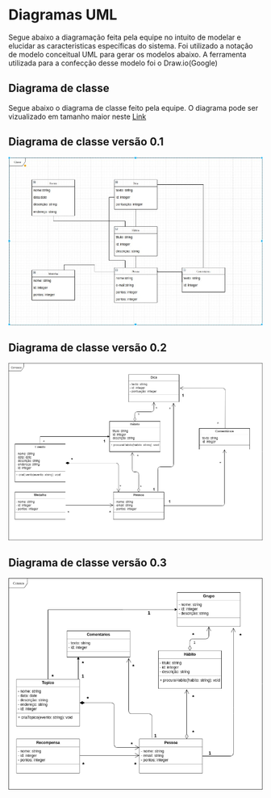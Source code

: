 # Diagramas UML

Segue abaixo a diagramação feita pela equipe no intuito de modelar e elucidar as caracteristicas específicas do sistema. Foi utilizado a notação de modelo conceitual UML para gerar os modelos abaixo. A ferramenta utilizada para a confecção desse modelo foi o Draw.io(Google)

## Diagrama de classe

Segue abaixo o diagrama de classe feito pela equipe. O diagrama pode ser vizualizado em tamanho maior neste [Link](https://www.draw.io/#G10nOgtsqtQeo5Sjdg5-TZ56h57giAfR8c)


## Diagrama de classe versão 0.1

![concepcao](../assets/img/Bizagi/classv1.jpeg)


## Diagrama de classe versão 0.2

![concepcao](../assets/img/Bizagi/classe.png)


## Diagrama de classe versão 0.3

![concepcao](../assets/img/arq/Diagrama_classe2.png)
